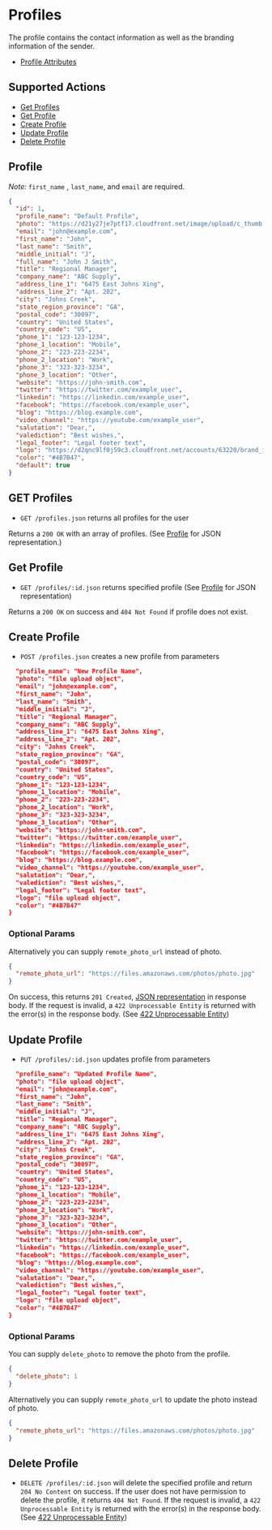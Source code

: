 # Profiles

The profile contains the contact information as well as the branding information of the sender.

* [Profile Attributes](#profile)

## Supported Actions

* [Get Profiles](#get-profiles)
* [Get Profile](#get-profile)
* [Create Profile](#create-profile)
* [Update Profile](#update-profile)
* [Delete Profile](#delete-profile)

## Profile

*Note:* ```first_name``` , ```last_name```, and ```email``` are required.

```json
{
  "id": 1,
  "profile_name": "Default Profile",
  "photo": "https://d21y27je7ptf17.cloudfront.net/image/upload/c_thumb,dpr_2.0,g_faces,h_120,w_120,z_0.7/rplxklponamcoy3ao99c.png",
  "email": "john@example.com",
  "first_name": "John",
  "last_name": "Smith",
  "middle_initial": "J",
  "full_name": "John J Smith",
  "title": "Regional Manager",
  "company_name": "ABC Supply",
  "address_line_1": "6475 East Johns Xing",
  "address_line_2": "Apt. 202",
  "city": "Johns Creek",
  "state_region_province": "GA",
  "postal_code": "30097",
  "country": "United States",
  "country_code": "US",
  "phone_1": "123-123-1234",
  "phone_1_location": "Mobile",
  "phone_2": "223-223-2234",
  "phone_2_location": "Work",
  "phone_3": "323-323-3234",
  "phone_3_location": "Other",
  "website": "https://john-smith.com",
  "twitter": "https://twitter.com/example_user",
  "linkedin": "https://linkedin.com/example_user",
  "facebook": "https://facebook.com/example_user",
  "blog": "https://blog.example.com",
  "video_channel": "https://youtube.com/example_user",
  "salutation": "Dear,",
  "valediction": "Best wishes,",
  "legal_footer": "Legal footer text",
  "logo": "https://d2qnc9lf0j59c3.cloudfront.net/accounts/63220/brand_identities/101570/size_320x140/new_logo.jpg?1550612260",
  "color": "#4B7B47",
  "default": true
}
```

## GET Profiles

* ```GET /profiles.json``` returns all profiles for the user

Returns a ```200 OK``` with an array of profiles. (See [Profile](#profile) for JSON representation.)

## Get Profile

* ```GET /profiles/:id.json``` returns specified profile (See [Profile](#profile) for JSON representation)

Returns a ```200 OK``` on success and ```404 Not Found``` if profile does not exist.

## Create Profile

* ```POST /profiles.json``` creates a new profile from parameters

```json
  "profile_name": "New Profile Name",
  "photo": "file upload object",
  "email": "john@example.com",
  "first_name": "John",
  "last_name": "Smith",
  "middle_initial": "J",
  "title": "Regional Manager",
  "company_name": "ABC Supply",
  "address_line_1": "6475 East Johns Xing",
  "address_line_2": "Apt. 202",
  "city": "Johns Creek",
  "state_region_province": "GA",
  "postal_code": "30097",
  "country": "United States",
  "country_code": "US",
  "phone_1": "123-123-1234",
  "phone_1_location": "Mobile",
  "phone_2": "223-223-2234",
  "phone_2_location": "Work",
  "phone_3": "323-323-3234",
  "phone_3_location": "Other",
  "website": "https://john-smith.com",
  "twitter": "https://twitter.com/example_user",
  "linkedin": "https://linkedin.com/example_user",
  "facebook": "https://facebook.com/example_user",
  "blog": "https://blog.example.com",
  "video_channel": "https://youtube.com/example_user",
  "salutation": "Dear,",
  "valediction": "Best wishes,",
  "legal_footer": "Legal footer text",
  "logo": "file upload object",
  "color": "#4B7B47"
}
```

### Optional Params
Alternatively you can supply ```remote_photo_url``` instead of photo.
```json
{
  "remote_photo_url": "https://files.amazonaws.com/photos/photo.jpg"
}
```

On success, this returns ```201 Created```, [JSON representation](#profile) in response body. If the request is invalid, a ```422 Unprocessable Entity``` is returned with the error(s) in the response body. (See [422 Unprocessable Entity](https://github.com/outstand/api-docs/blob/master/422.md))

## Update Profile

* ```PUT /profiles/:id.json``` updates profile from parameters

```json
  "profile_name": "Updated Profile Name",
  "photo": "file upload object",
  "email": "john@example.com",
  "first_name": "John",
  "last_name": "Smith",
  "middle_initial": "J",
  "title": "Regional Manager",
  "company_name": "ABC Supply",
  "address_line_1": "6475 East Johns Xing",
  "address_line_2": "Apt. 202",
  "city": "Johns Creek",
  "state_region_province": "GA",
  "postal_code": "30097",
  "country": "United States",
  "country_code": "US",
  "phone_1": "123-123-1234",
  "phone_1_location": "Mobile",
  "phone_2": "223-223-2234",
  "phone_2_location": "Work",
  "phone_3": "323-323-3234",
  "phone_3_location": "Other",
  "website": "https://john-smith.com",
  "twitter": "https://twitter.com/example_user",
  "linkedin": "https://linkedin.com/example_user",
  "facebook": "https://facebook.com/example_user",
  "blog": "https://blog.example.com",
  "video_channel": "https://youtube.com/example_user",
  "salutation": "Dear,",
  "valediction": "Best wishes,",
  "legal_footer": "Legal footer text",
  "logo": "file upload object",
  "color": "#4B7B47"
}
```

### Optional Params
You can supply ```delete_photo``` to remove the photo from the profile.
```json
{
  "delete_photo": 1
}
```
Alternatively you can supply ```remote_photo_url``` to update the photo instead of photo.
```json
{
  "remote_photo_url": "https://files.amazonaws.com/photos/photo.jpg"
}
```

## Delete Profile

* ```DELETE /profiles/:id.json``` will delete the specified profile and return ```204 No Content``` on success. If the user does not have permission to delete the profile, it returns ```404 Not Found```. If the request is invalid, a ```422 Unprocessable Entity``` is returned with the error(s) in the response body. (See [422 Unprocessable Entity](https://github.com/outstand/api-docs/blob/master/422.md))
